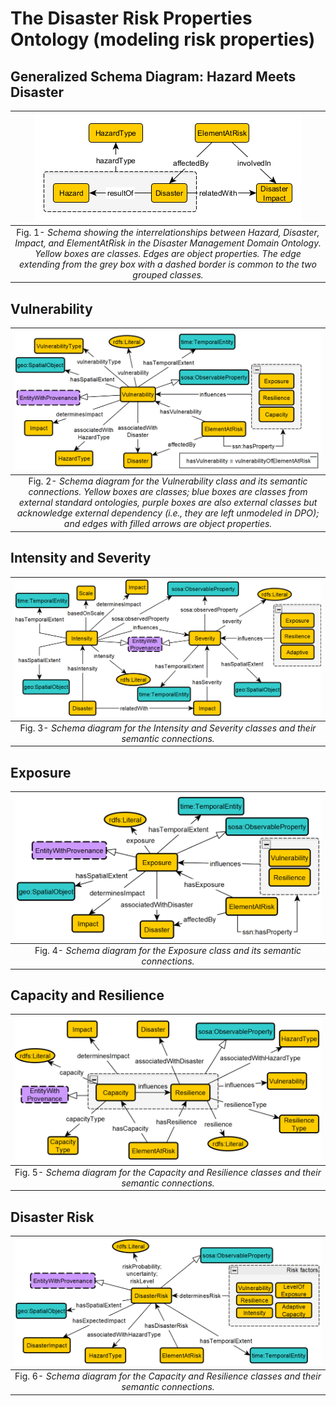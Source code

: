 # The Disaster Risk Properties Ontology (modeling risk properties)

## Generalized Schema Diagram: Hazard Meets Disaster

 | ![hazard-disaster.png](./schema-diagrams/hazard-disaster.png) | 
|:--:| 
| Fig. 1- *Schema showing the interrelationships between Hazard, Disaster, Impact, and ElementAtRisk in the Disaster Management Domain Ontology. Yellow boxes are classes. Edges are object properties. The edge extending from the grey box with a dashed border is common to the two grouped classes.* |

## Vulnerability

 | ![vulnerability.png](./schema-diagrams/vulnerability.PNG) | 
|:--:| 
| Fig. 2- *Schema diagram for the Vulnerability class and its semantic connections. Yellow boxes are classes; blue boxes are classes from external standard ontologies, purple boxes are also external classes but acknowledge external dependency (i.e., they are left unmodeled in DPO); and edges with filled arrows are object properties.* |


## Intensity and Severity

 | ![intensity.png](./schema-diagrams/intensity_severity.PNG) | 
|:--:| 
| Fig. 3- *Schema diagram for the Intensity and Severity classes and their semantic connections.* |


## Exposure

 | ![exposure.png](./schema-diagrams/exposure.PNG) | 
|:--:| 
| Fig. 4- *Schema diagram for the Exposure class and its semantic connections.* |


## Capacity and Resilience

 | ![capacity.png](./schema-diagrams/capacity.PNG) | 
|:--:| 
| Fig. 5- *Schema diagram for the Capacity and Resilience classes and their semantic connections.* |


## Disaster Risk

 | ![risk.png](./schema-diagrams/risk.PNG) | 
|:--:| 
| Fig. 6- *Schema diagram for the Capacity and Resilience classes and their semantic connections.* |



